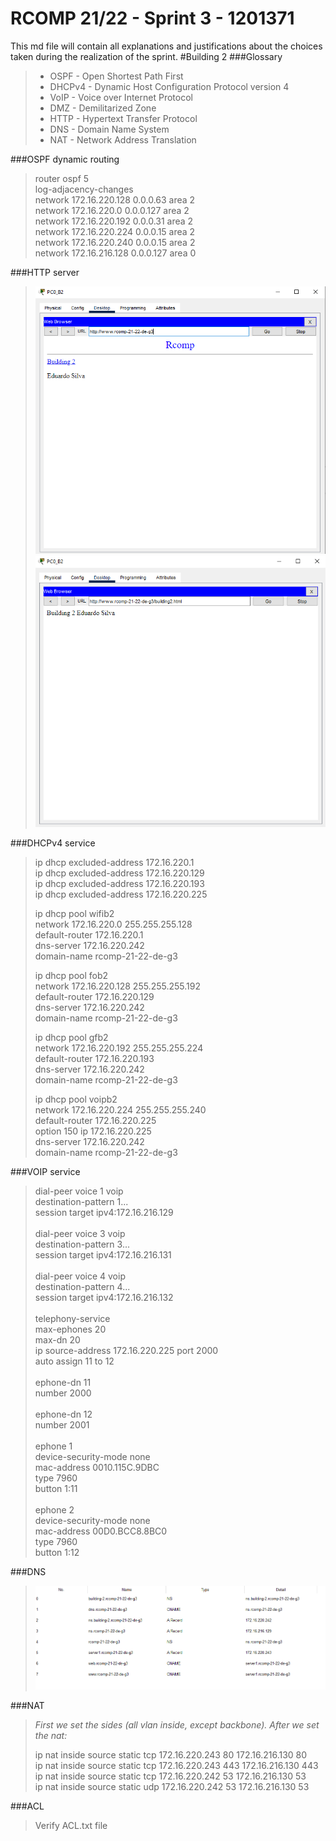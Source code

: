 RCOMP 21/22 - Sprint 3 - 1201371
===========================================
This md file will contain all explanations and justifications about the choices taken during the realization of the sprint.
#Building 2
###Glossary
> * OSPF - Open Shortest Path First
> * DHCPv4 - Dynamic Host Configuration Protocol version 4
> * VoIP - Voice over Internet Protocol
> * DMZ - Demilitarized Zone
> * HTTP - Hypertext Transfer Protocol
> * DNS - Domain Name System
> * NAT - Network Address Translation

###OSPF dynamic routing
> router ospf 5<br>
> log-adjacency-changes<br>
> network 172.16.220.128 0.0.0.63 area 2<br>
> network 172.16.220.0 0.0.0.127 area 2<br>
> network 172.16.220.192 0.0.0.31 area 2<br>
> network 172.16.220.224 0.0.0.15 area 2<br>
> network 172.16.220.240 0.0.0.15 area 2<br>
> network 172.16.216.128 0.0.0.127 area 0<br>

###HTTP server

> ![site1](Figures/html1.png)
> ![site2](Figures/html2.png)

###DHCPv4 service
> ip dhcp excluded-address 172.16.220.1<br>
> ip dhcp excluded-address 172.16.220.129<br>
> ip dhcp excluded-address 172.16.220.193<br>
> ip dhcp excluded-address 172.16.220.225<br>
> 
> ip dhcp pool wifib2<br>
> network 172.16.220.0 255.255.255.128<br>
> default-router 172.16.220.1<br>
> dns-server 172.16.220.242<br>
> domain-name rcomp-21-22-de-g3<br>
> 
> ip dhcp pool fob2<br>
> network 172.16.220.128 255.255.255.192<br>
> default-router 172.16.220.129<br>
> dns-server 172.16.220.242<br>
> domain-name rcomp-21-22-de-g3<br>
> 
> ip dhcp pool gfb2<br>
> network 172.16.220.192 255.255.255.224<br>
> default-router 172.16.220.193<br>
> dns-server 172.16.220.242<br>
> domain-name rcomp-21-22-de-g3<br>
> 
> ip dhcp pool voipb2<br>
> network 172.16.220.224 255.255.255.240<br>
> default-router 172.16.220.225<br>
> option 150 ip 172.16.220.225<br>
> dns-server 172.16.220.242<br>
> domain-name rcomp-21-22-de-g3<br>

###VOIP service
> dial-peer voice 1 voip<br>
> destination-pattern 1...<br>
> session target ipv4:172.16.216.129<br>
><br>
> dial-peer voice 3 voip<br>
> destination-pattern 3...<br>
> session target ipv4:172.16.216.131<br>
><br>
> dial-peer voice 4 voip<br>
> destination-pattern 4...<br>
> session target ipv4:172.16.216.132<br>
><br>
> telephony-service<br>
> max-ephones 20<br>
> max-dn 20<br>
> ip source-address 172.16.220.225 port 2000<br>
> auto assign 11 to 12<br>
><br>
> ephone-dn 11<br>
> number 2000<br>
><br>
> ephone-dn 12<br>
> number 2001<br>
><br>
> ephone 1<br>
> device-security-mode none<br>
> mac-address 0010.115C.9DBC<br>
> type 7960<br>
> button 1:11<br>
><br>
> ephone 2<br>
> device-security-mode none<br>
> mac-address 00D0.BCC8.8BC0<br>
> type 7960<br>
> button 1:12<br>

###DNS

> ![DNS](Figures/dns.png)

###NAT
> *First we set the sides (all vlan inside, except backbone). After we set the nat:*<br>
> 
> ip nat inside source static tcp 172.16.220.243 80 172.16.216.130 80<br>
> ip nat inside source static tcp 172.16.220.243 443 172.16.216.130 443<br>
> ip nat inside source static tcp 172.16.220.242 53 172.16.216.130 53<br>
> ip nat inside source static udp 172.16.220.242 53 172.16.216.130 53<br>

###ACL

> Verify ACL.txt file

